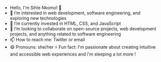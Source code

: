 - Hello, I'm Sihle Nkomo! 👋
- 👀 I’m interested in web development, software engineering, and exploring new technologies
- 🌱 I’m currently invested in HTML, CSS, and JavaScript 
- 💞️ I’m looking to collaborate on open-source projects, web development projects, and anything related to software engineering
- 📫 How to reach me: Twitter or email
- 😄 Pronouns: she/her
⚡ Fun fact: I'm passionate about creating intuitive and accessible web experiences and i'm sleeping a lot more !

<!---
sihle-nkomo/sihle-nkomo is a ✨ special ✨ repository because its `README.md` (this file) appears on your GitHub profile.
You can click the Preview link to take a look at your changes.
--->
